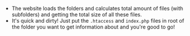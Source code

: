 - The website loads the folders and calculates total amount of files (with subfolders) and getting the total size of all these files.
- It's quick and dirty! Just put the `.htaccess` and `index.php` files in root of the folder you want to get information about and you're good to go!
